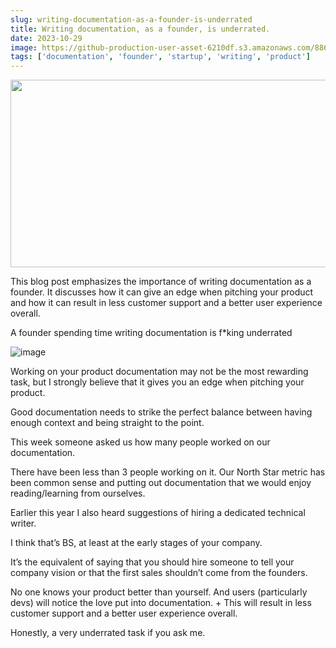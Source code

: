 ```yaml
---
slug: writing-documentation-as-a-founder-is-underrated
title: Writing documentation, as a founder, is underrated.
date: 2023-10-29
image: https://github-production-user-asset-6210df.s3.amazonaws.com/88618738/280558061-219994c7-2b9d-4aae-a661-7131583203e3.png
tags: ['documentation', 'founder', 'startup', 'writing', 'product']
---
```


<img width="600" height="300" src="https://github-production-user-asset-6210df.s3.amazonaws.com/88618738/280558061-219994c7-2b9d-4aae-a661-7131583203e3.png"/>
<br />

This blog post emphasizes the importance of writing documentation as a founder. It discusses how it can give an edge when pitching your product and how it can result in less customer support and a better user experience overall.

<!-- truncate -->

A founder spending time writing documentation is f*king underrated

![image](https://github.com/Meg1211/my-website/assets/88618738/219994c7-2b9d-4aae-a661-7131583203e3)

Working on your product documentation may not be the most rewarding task, but I strongly believe that it gives you an edge when pitching your product.

Good documentation needs to strike the perfect balance between having enough context and being straight to the point.

This week someone asked us how many people worked on our documentation.

There have been less than 3 people working on it. Our North Star metric has been common sense and putting out documentation that we would enjoy reading/learning from ourselves.

Earlier this year I also heard suggestions of hiring a dedicated technical writer.

I think that’s BS, at least at the early stages of your company.

It’s the equivalent of saying that you should hire someone to tell your company vision or that the first sales shouldn’t come from the founders.

No one knows your product better than yourself. And users (particularly devs) will notice the love put into documentation. + This will result in less customer support and a better user experience overall.

Honestly, a very underrated task if you ask me.
